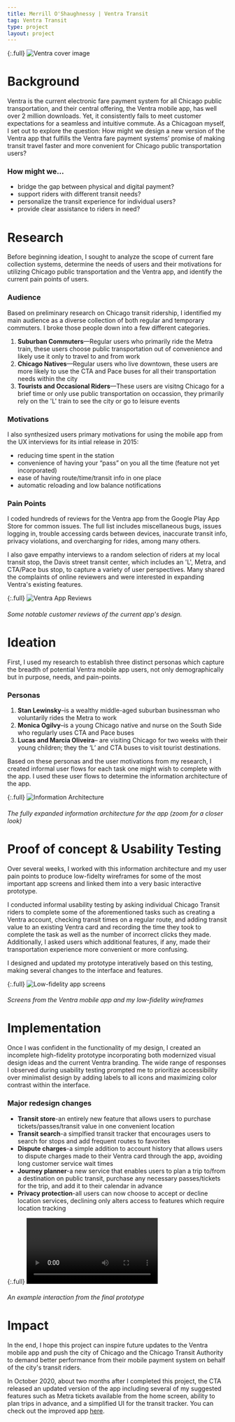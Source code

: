 ```yaml
---
title: Merrill O'Shaughnessy | Ventra Transit
tag: Ventra Transit
type: project
layout: project
---
```




{:.full}
![Ventra cover image](/img/full/transit1.png)

# Background
Ventra is the current electronic fare payment system for all Chicago public transportation, and their central offering, the Ventra mobile app, has well over 2 million downloads. Yet, it consistently fails to meet customer expectations for a seamless and intuitive commute. As a Chicagoan myself, I set out to explore the question: How might we design a new version of the Ventra app that fulfills the Ventra fare payment systems’ promise of making transit travel faster and more convenient for Chicago public transportation users?

### How might we...
- bridge the gap between physical and digital payment?
- support riders with different transit needs?
- personalize the transit experience for individual users? 
- provide clear assistance to riders in need?


# Research
Before beginning ideation, I sought to analyze the scope of current fare collection systems, determine the needs of users and their motivations for utilizing Chicago public transportation and the Ventra app, and identify the current pain points of users.

### Audience
Based on preliminary research on Chicago transit ridership, I identified my main audience as a diverse collection of both regular and temporary commuters. I broke those people down into a few different categories.

1. **Suburban Commuters**—Regular users who primarily ride the Metra train, these users choose public transportation out of convenience and likely use it only to travel to and from work 
2. **Chicago Natives**—Regular users who live downtown, these users are more likely to use the CTA and Pace buses for all their transportation needs within the city
3. **Tourists and Occasional Riders**—These users are visitng Chicago for a brief time or only use public transportation on occassion, they primarily rely on the 'L' train to see the city or go to leisure events

### Motivations
I also synthesized users primary motivations for using the mobile app from the UX interviews for its intial release in 2015:
- reducing time spent in the station
- convenience of having your “pass” on you all the time (feature not yet incorporated)
- ease of having route/time/transit info in one place
- automatic reloading and low balance notifications 

### Pain Points
I coded hundreds of reviews for the Ventra app from the Google Play App Store for common issues. The full list includes miscellaneous bugs, issues logging in, trouble accessing cards between devices, inaccurate transit info, privacy violations, and overcharging for rides, among many others. 

I also gave empathy interviews to a random selection of riders at my local transit stop, the Davis street transit center, which includes an 'L', Metra, and CTA/Pace bus stop, to capture a variety of user perspectives. Many shared the complaints of online reviewers and were interested in expanding Ventra's existing features.

{:.full}
![Ventra App Reviews](/img/full/transit2.png)
###### Some notable customer reviews of the current app's design.


# Ideation 
First, I used my research to establish three distinct personas which capture the breadth of potential Ventra mobile app users, not only demographically but in purpose, needs, and pain-points.

### Personas
1. **Stan Lewinsky**–is a wealthy middle-aged suburban businessman who voluntarily rides the Metra to work
2. **Monica Ogilvy**–is a young Chicago native and nurse on the South Side who regularly uses CTA and Pace buses 
3. **Lucas and Marcia Oliveira**– are visiting Chicago for two weeks with their young children; they the ‘L’ and CTA buses to visit tourist destinations. 

Based on these personas and the user motivations from my research, I created informal user flows for each task one might wish to complete with the app. I used these user flows to determine the information architecture of the app.


{:.full}
![Information Architecture](/img/full/transit3.png)
###### The fully expanded information architecture for the app (zoom for a closer look)


# Proof of concept & Usability Testing
Over several weeks, I worked with this information architecture and my user pain points to produce low-fidelty wireframes for some of the most important app screens and linked them into a very basic interactive prototype. 

I conducted informal usability testing by asking individual Chicago Transit riders to complete some of the aforementioned tasks such as creating a Ventra account, checking transit times on a regular route, and adding transit value to an existing Ventra card and recording the time they took to complete the task as well as the number of incorrect clicks they made. Additionally, I asked users which additional features, if any, made their transportation experience more convenient or more confusing. 

I designed and updated my prototype interatively based on this testing, making several changes to the interface and features.

{:.full}
![Low-fidelity app screens](/img/full/transit4.png)
###### Screens from the Ventra mobile app and my low-fidelity wireframes

# Implementation
Once I was confident in the functionality of my design, I created an incomplete high-fidelity prototype incorporating both modernized visual design ideas and the current Ventra branding. The wide range of responses I observed during usability testing prompted me to prioritize accessibility over minimalist design by adding labels to all icons and maximizing color contrast within the interface.

### Major redesign changes
- **Transit store**-an entirely new feature that allows users to purchase tickets/passes/transit value in one convenient location 
- **Transit search**-a simplfied transit tracker that encourages users to search for stops and add frequent routes to favorites
- **Dispute charges**-a simple addition to account history that allows users to dispute charges made to their Ventra card through the app, avoiding long customer service wait times
- **Journey planner**-a new service that enables users to plan a trip to/from a destination on public transit, purchase any necessary passes/tickets for the trip, and add it to their calendar in advance
- **Privacy protection**-all users can now choose to accept or decline location services, declining only alters access to features which require location tracking

{:.full}
![High-fidelity interface](/video/full/transit5.mp4)
###### An example interaction from the final prototype

# Impact
In the end, I hope this project can inspire future updates to the Ventra mobile app and push the city of Chicago and the Chicago Transit Authority to demand better performance from their mobile payment system on behalf of the city's transit riders. 

In October 2020, about two months after I completed this project, the CTA released an updated version of the app including several of my suggested features such as Metra tickets available from the home screen, ability to plan trips in advance, and a simplified UI for the transit tracker. You can check out the improved app [here](https://www.ventrachicago.com/app/).